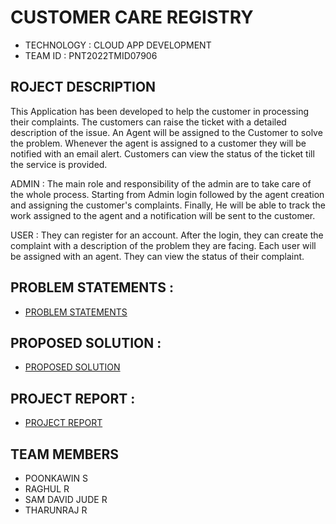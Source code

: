# CUSTOMER CARE REGISTRY

- TECHNOLOGY : CLOUD APP DEVELOPMENT
- TEAM ID     : PNT2022TMID07906

## ROJECT DESCRIPTION

This Application has been developed to help the customer in processing their complaints.  The customers can raise the ticket with a detailed description of the issue.  An Agent will be assigned to the Customer to solve the problem.  Whenever the agent is assigned to a customer they will be notified with an email alert.  Customers can view the status of the ticket till the service is provided.

 ADMIN :
 The main role and responsibility of the admin are to take care of the whole process.  Starting from Admin login followed by the agent creation and assigning the customer's complaints.  Finally, He will be able to track the work assigned to the agent and a notification will be sent to the customer.

 USER :
 They can register for an account.  After the login, they can create the complaint with a description of the problem they are facing.  Each user will be assigned with an agent.  They can view the status of their complaint.


## PROBLEM STATEMENTS :

   - [PROBLEM STATEMENTS](https://github.com/IBM-EPBL/IBM-Project-810-1658323900/tree/main/Project%20Designing%20and%20Planning/Design%20Phase%201/Proposed%20Solution)

## PROPOSED SOLUTION :

   - [PROPOSED SOLUTION](https://github.com/IBM-EPBL/IBM-Project-810-1658323900/tree/main/Project%20Designing%20and%20Planning/Design%20Phase%201/Proposed%20Solution)

## PROJECT REPORT :

   - [PROJECT REPORT](https://github.com/IBM-EPBL/IBM-Project-810-1658323900/tree/main/Final%20Delieverables/Project%20Documentation)


## TEAM MEMBERS

- POONKAWIN S
- RAGHUL R
- SAM DAVID JUDE R
- THARUNRAJ R

